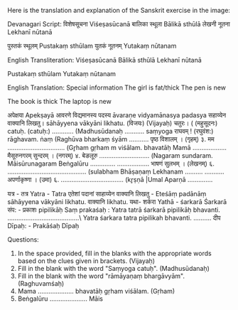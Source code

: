 Here is the translation and explanation of the Sanskrit exercise in the image:

Devanagari Script:
विशेषसूचना Viśeṣasūcanā
बालिका स्थूला Bālikā sthūlā
लेखनी नूतना Lekhanī nūtanā

पुस्तकं स्थूलम् Pustakaṃ sthūlam
युतकं नूतनम् Yutakaṃ nūtanam

English Transliteration:
Viśeṣasūcanā
Bālikā sthūlā
Lekhanī nūtanā

Pustakaṃ sthūlam
Yutakaṃ nūtanam

English Translation:
Special information
The girl is fat/thick
The pen is new

The book is thick
The laptop is new

अपेक्षया Apekṣayā
आवरणे विद्यमानस्य पदस्य āvaraṇe vidyamānasya padasya
सहाय्येन वाक्यानि लिखतु। sāhāyyena vākyāni likhatu. (विजयः) (Vijayaḥ)
चतुरः। ( (महुसूदनः) catuḥ. (catuḥ:) ............ (Madhusūdanaḥ
........... saṃyoga राघवम् ! (रघुवंश:) rāghavam. ṅaṃ (Raghūva bharkaṃ śyām
........... पृष्ठ विशालम् । (गृहम्) ३. मम ................................ (Gr̥ham gṛham m viśālam. bhavatāḥ Mamā ................... मैसूरुनगरम् सुन्दरम् । (नगरम्) ४. बेङलूरु ............................ (Nagaram sundaram. Māisūrunagaram Beṅgalūru .............. .................. भाषणं सुलभम् । (लेखनम्) ६. ............................................ (sulabham Bhāṣaṇaṃ Lekhanam .......... ........... अपर्णाकृष्णा । (उमा) ६. ................................... (kr̥ṣṇā |Umal Aparṇā ..............

यत्र - तत्र Yatra - Tatra
एतेशां पदानां साहाय्येन वाक्यानि लिखतु - Eteśāṃ padānāṃ sāhāyyena vākyāni likhatu.
वाक्यानि likhatu.
यथा- शर्करा Yathā - śarkarā Śarkarā
संप: - प्रकाशः pipilikāḥ Saṃ prakaśaḥ : Yatra tatrā śarkarā pipilikāḥ bhavanti. ........................................\ Yatra śarkara tatra pipilikah bhavanti. ..........
दीप Dīpaḥ: - Prakāśaḥ Dīpaḥ

Questions:
1. In the space provided, fill in the blanks with the appropriate words based on the clues given in brackets. (Vijayaḥ)
2. Fill in the blank with the word "Saṃyoga catuḥ". (Madhusūdanaḥ)
3. Fill in the blank with the word "rāmāyaṇaṃ bhargāvyām". (Raghuvamśaḥ)
4. Mama .................... bhavatāḥ gṛham viśālam. (Gṛham)
5. Beṅgalūru ..................... Māis